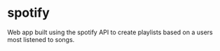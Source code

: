 # spotify

Web app built using the spotify API to create playlists based on a users most listened to songs.
